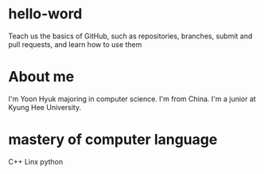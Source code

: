 # hello-word
Teach us the basics of GitHub, such as repositories, branches, submit and pull requests, and learn how to use them
# About me
I'm Yoon Hyuk majoring in computer science. I'm from China. I'm a junior at Kyung Hee University.
# mastery of computer language
C++
Linx
python
